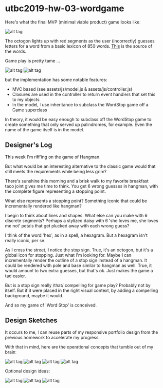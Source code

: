 # utbc2019-hw-03-wordgame

Here's what the final MVP (minimal viable product) game looks like:

![alt tag](docs/img/ws-unstyled-hint.png)

The octogon lights up with red segments as the user (incorrectly) guesses letters for a word from a basic lexicon of 850 words.
[This](https://simple.wikipedia.org/wiki/Wikipedia:Basic_English_ordered_wordlist) is the source of the words.

Game play is pretty tame ...

![alt tag](docs/img/ws-unstyled-opening.png)
![alt tag](docs/img/ws-unstyled-playing.png)

but the implementation has some notable features:

* MVC based (see assets/js/model.js & assets/js/controller.js)
* Closures are used in the controller to return event handlers that set this to my objects
* In the model, I use inheritance to subclass the WordStop game off a Game superclass

In theory, it would be easy enough to subclass off the WordStop game to create something that only served up palindromes, for example.
Even the name of the game itself is in the model.

## Designer's Log

This week I'm riff'ing on the game of Hangman.  

But what would be an interesting alternative to the classic game would that still meets the requirements while being less grim?

There's sunshine this morning and a brisk walk to my favorite breakfast taco joint gives
me time to think.  You get 6 wrong guesses in hangman, with the complete figure representing a stopping point.

What else represents a stopping point?  Something iconic that could be incrementally rendered
like hangman? 

I begin to think about lines and shapes.  What else can you make with 6 discrete segments?
Perhaps a stylized daisy with 6 'she loves me, she loves me not' petals that get plucked away
with each wrong guess?

I think of the word 'hex', as in a spell, a hexagram.  But a hexagram isn't really iconic, per se.

As I cross the street, I notice the stop sign.  True, it's an octogon, but it's a global icon for
stopping.  Just what I'm looking for.  Maybe I can incrementally render the outline of a stop sign
instead of a hangman.  It could be rendered with pole and base similar to hangman as well.  True, it
would amount to two extra guesses, but that's ok.  Just makes the game a tad easier.

But is a stop sign really /that/ compelling for game play?  Probably not by itself.  But if it
were placed in the right visual context, by adding a compelling background, maybe
it would.

And so my game of 'Word Stop' is conceived.

## Design Sketches

It occurs to me, I can reuse parts of my responsive portfolio design from the previous homework
to accelerate my progress.

With that in mind, here are the operational concepts that tumble out of my brain:

![alt tag](docs/img/ws-concept.jpg)
![alt tag](docs/img/ws-gameplay.jpg)
![alt tag](docs/img/ws-menuitems.jpg)
![alt tag](docs/img/ws-play-details.jpg)

Optional design ideas:

![alt tag](docs/img/ws-optional-background.jpg)
![alt tag](docs/img/ws-optional-player-levels.jpg)
![alt tag](docs/img/ws-optional-light.jpg)



